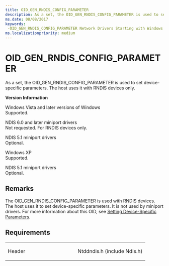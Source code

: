 ```yaml
---
title: OID_GEN_RNDIS_CONFIG_PARAMETER
description: As a set, the OID_GEN_RNDIS_CONFIG_PARAMETER is used to set device-specific parameters.
ms.date: 08/08/2017
keywords: 
 -OID_GEN_RNDIS_CONFIG_PARAMETER Network Drivers Starting with Windows Vista
ms.localizationpriority: medium
---
```


# OID\_GEN\_RNDIS\_CONFIG\_PARAMETER


As a set, the OID\_GEN\_RNDIS\_CONFIG\_PARAMETER is used to set device-specific parameters. The host uses it with RNDIS devices only.

**Version Information**

<a href="" id="windows-vista-and-later-versions-of-windows"></a>Windows Vista and later versions of Windows  
Supported.

<a href="" id="ndis-6-0-and-later-miniport-drivers"></a>NDIS 6.0 and later miniport drivers  
Not requested. For RNDIS devices only.

<a href="" id="ndis-5-1-miniport-drivers"></a>NDIS 5.1 miniport drivers  
Optional.

<a href="" id="windows-xp"></a>Windows XP  
Supported.

<a href="" id="ndis-5-1-miniport-drivers"></a>NDIS 5.1 miniport drivers  
Optional.

Remarks
-------

The OID\_GEN\_RNDIS\_CONFIG\_PARAMETER is used with RNDIS devices. The host uses it to set device-specific parameters. It is not used by miniport drivers. For more information about this OID, see [Setting Device-Specific Parameters](./setting-device-specific-parameters.md).

Requirements
------------

<table>
<colgroup>
<col width="50%" />
<col width="50%" />
</colgroup>
<tbody>
<tr class="odd">
<td><p>Header</p></td>
<td>Ntddndis.h (include Ndis.h)</td>
</tr>
</tbody>
</table>

 

